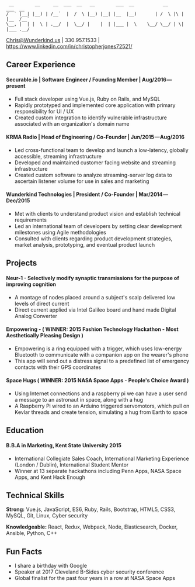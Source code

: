 ```
 __        __     __  ___  __   __        ___  __           __        ___  __  
/  ` |__| |__) | /__`  |  /  \ |__) |__| |__  |__)       | /  \ |\ | |__  /__` 
\__, |  | |  \ | .__/  |  \__/ |    |  | |___ |  \    \__/ \__/ | \| |___ .__/ 

```
                                                                               
Chris@Wunderkind.us | 330.957.1533 | https://www.linkedin.com/in/christopherjones72521/

## Career Experience
#### Securable.io | Software Engineer / Founding Member | Aug/2016 — present
- Full stack developer using Vue.js, Ruby on Rails, and MySQL 
- Rapidly prototyped and implemented core application with primary responsibility for UI / UX
- Created custom integration to identify vulnerable infrastructure associated with an organization's domain name

#### KRMA Radio | Head of Engineering / Co-Founder | Jun/2015 — Aug/2016
- Led cross-functional team to develop and launch a low-latency, globally accessible, streaming infrastructure 
- Developed and maintained customer facing website and streaming infrastructure
- Created custom software to analyze streaming-server log data to ascertain listener volume for use in sales and marketing

#### Wunderkind Technologies | President / Co-Founder | Mar/2014 — Dec/2015 
- Met with clients to understand product vision and establish technical requirements
- Led an international team of developers by setting clear development milestones using Agile methodologies
- Consulted with clients regarding product development strategies, market analysis, prototyping, and eventual product launch


## Projects
#### Neur-1 - Selectively modify synaptic transmissions for the purpose of improving cognition
- A montage of nodes placed around a subject's scalp delivered low levels of direct current
- Direct current applied via Intel Galileo board and hand made Digital Analog Converter

#### Empowering - ( WINNER: 2015 Fashion Technology Hackathon - Most Aesthetically Pleasing Design )
- Empowering is a ring equipped with a trigger, which uses low-energy Bluetooth to communicate with a companion app on the wearer's phone
- This app will send out a distress signal to a predefined list of emergency contacts with their GPS coordinates

#### Space Hugs ( WINNER: 2015 NASA Space Apps - People's Choice Award )
- Using Internet connections and a raspberry pi we can have a user send a message to an astronaut in space, along with a hug
- A Raspberry Pi wired to an Arduino triggered servomotors, which pull on Kevlar threads and create tension, simulating a hug from Earth to space


## Education
#### B.B.A in **Marketing**, Kent State University 2015
- International Collegiate Sales Coach, International Marketing Experience (London / Dublin), International Student Mentor
- Winner at 13 separate hackathons including Penn Apps, NASA Space Apps, and Kent Hack Enough


## Technical Skills
**Strong:** Vue.js, JavaScript, ES6, Ruby, Rails, Bootstrap, HTML5, CSS3, MySQL, Git, Linux, Cyber security

**Knowledgeable:** React, Redux, Webpack, Node, Elasticsearch, Docker, Ansible, Python, C++


## Fun Facts
- I share a birthday with Google
- Speaker at 2017 Cleveland B-Sides cyber security conference
- Global finalist for the past four years in a row at NASA Space Apps


